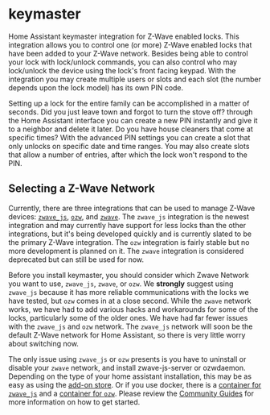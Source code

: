 # keymaster
Home Assistant keymaster integration for Z-Wave enabled locks. This integration allows you to control one (or more) Z-Wave enabled locks that have been added to your Z-Wave network. Besides being able to control your lock with lock/unlock commands, you can also control who may lock/unlock the device using the lock's front facing keypad. With the integration you may create multiple users or slots and each slot (the number depends upon the lock model) has its own PIN code.

Setting up a lock for the entire family can be accomplished in a matter of seconds. Did you just leave town and forgot to turn the stove off? through the Home Assistant interface you can create a new PIN instantly and give it to a neighbor and delete it later. Do you have house cleaners that come at specific times? With the advanced PIN settings you can create a slot that only unlocks on specific date and time ranges. You may also create slots that allow a number of entries, after which the lock won't respond to the PIN.

## Selecting a Z-Wave Network

Currently, there are three integrations that can be used to manage Z-Wave devices: [`zwave_js`](https://www.home-assistant.io/integrations/zwave_js/), [`ozw`](https://www.home-assistant.io/integrations/ozw/), and [`zwave`](https://www.home-assistant.io/integrations/zwave/). The `zwave_js` integration is the newest integration and may currently have support for less locks than the other integrations, but it's being developed quickly and is currently slated to be the primary Z-Wave integration. The `ozw` integration is fairly stable but no more development is planned on it. The `zwave` integration is considered deprecated but can still be used for now.

Before you install keymaster, you should consider which Zwave Network you want to use, `zwave_js`, `zwave`, or `ozw`.  We **strongly** suggest using `zwave_js` because it has more reliable communications with the locks we have tested, but `ozw` comes in at a close second.  While the `zwave` network works, we have had to add various hacks and workarounds for some of the locks, particularly some of the older ones.  We have had far fewer issues with the `zwave_js` and `ozw` network. The `zwave_js` network will soon be the default Z-Wave network for Home Assistant, so there is very little worry about switching now.

The only issue using `zwave_js` or `ozw` presents is you have to uninstall or disable your `zwave` network, and install zwave-js-server or ozwdaemon.  Depending on the type of your home assistant installation, this may be as easy as using the [add-on store](https://www.home-assistant.io/addons/).  Or if you use docker, there is a [container for `zwave_js`](https://hub.docker.com/r/zwavejs/zwavejs2mqtt) and a [container for `ozw`](https://github.com/OpenZWave/qt-openzwave). Please review the [Community Guides](https://community.home-assistant.io/c/community-guides/51) for more information on how to get started.